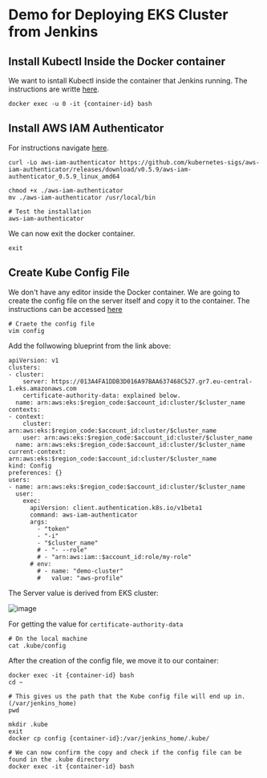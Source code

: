 # Demo for Deploying EKS Cluster from Jenkins

## Install Kubectl Inside the Docker container

We want to isntall Kubectl inside the container that Jenkins running. The instructions are writte [here](https://kubernetes.io/docs/tasks/tools/install-kubectl-linux/).

    docker exec -u 0 -it {container-id} bash
  
## Install AWS IAM Authenticator

For instructions navigate [here](https://docs.aws.amazon.com/eks/latest/userguide/install-aws-iam-authenticator.html).

    curl -Lo aws-iam-authenticator https://github.com/kubernetes-sigs/aws-iam-authenticator/releases/download/v0.5.9/aws-iam-authenticator_0.5.9_linux_amd64
  
    chmod +x ./aws-iam-authenticator
    mv ./aws-iam-authenticator /usr/local/bin
    
    # Test the installation
    aws-iam-authenticator

We can now exit the docker container.

    exit
    
## Create Kube Config File
We don't have any editor inside the Docker container. We are going to create the config file on the server itself and copy it to the container.
The instructions can be accessed [here](https://docs.aws.amazon.com/eks/latest/userguide/create-kubeconfig.html)
    
    # Craete the config file
    vim config
    
Add the follwowing blueprint from the link above:

    apiVersion: v1
    clusters:
    - cluster:
        server: https://013A4FA1DDB3D016A97BAA637468C527.gr7.eu-central-1.eks.amazonaws.com
        certificate-authority-data: explained below.
      name: arn:aws:eks:$region_code:$account_id:cluster/$cluster_name
    contexts:
    - context:
        cluster: arn:aws:eks:$region_code:$account_id:cluster/$cluster_name
        user: arn:aws:eks:$region_code:$account_id:cluster/$cluster_name
      name: arn:aws:eks:$region_code:$account_id:cluster/$cluster_name
    current-context: arn:aws:eks:$region_code:$account_id:cluster/$cluster_name
    kind: Config
    preferences: {}
    users:
    - name: arn:aws:eks:$region_code:$account_id:cluster/$cluster_name
      user:
        exec:
          apiVersion: client.authentication.k8s.io/v1beta1
          command: aws-iam-authenticator
          args:
            - "token"
            - "-i"
            - "$cluster_name"
            # - "- --role"
            # - "arn:aws:iam::$account_id:role/my-role"
          # env:
            # - name: "demo-cluster"
            #   value: "aws-profile"

The Server value is derived from EKS cluster:

![image](https://user-images.githubusercontent.com/18715119/234370588-46a1b626-0407-4a8c-8050-5099477a52af.png)

For getting the value for `certificate-authority-data`

    # On the local machine
    cat .kube/config
    
After the creation of the config file, we move it to our container:
    
    docker exec -it {container-id} bash
    cd ~
    
    # This gives us the path that the Kube config file will end up in. (/var/jenkins_home)
    pwd
    
    mkdir .kube
    exit
    docker cp config {container-id}:/var/jenkins_home/.kube/
    
    # We can now confirm the copy and check if the config file can be found in the .kube directory
    docker exec -it {container-id} bash
